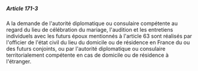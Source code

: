 ##### Article 171-3

A la demande de l'autorité diplomatique ou consulaire compétente au regard du lieu de célébration du mariage, l'audition et les entretiens individuels avec les futurs époux mentionnés à l'article 63 sont réalisés par l'officier de l'état civil du lieu du domicile ou de résidence en France du ou des futurs conjoints, ou par l'autorité diplomatique ou consulaire territorialement compétente en cas de domicile ou de résidence à l'étranger.

